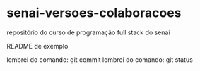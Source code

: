 # senai-versoes-colaboracoes
repositório do curso de programação full stack do senai

README de exemplo

lembrei do comando: git commit
lembrei do comando: git status
